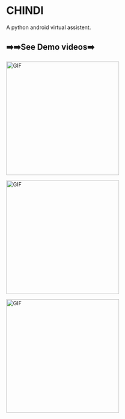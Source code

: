 # CHINDI
A python android virtual assistent.
## ➡️➡️See Demo videos➡️

[<img align="center" alt="GIF" src="https://img.youtube.com/vi/AOBKrrXNgdg/0.jpg" width="300px" />](https://youtube.com/shorts/AOBKrrXNgdg?feature=share)

[<img align="center" alt="GIF" src="https://img.youtube.com/vi/0a1TqfCLyBI/0.jpg" width="300px" />](https://youtu.be/0a1TqfCLyBI)

[<img align="center" alt="GIF" src="https://img.youtube.com/vi/Rnk3o6C8s2c/0.jpg" width="300px" />](https://youtu.be/Rnk3o6C8s2c)

